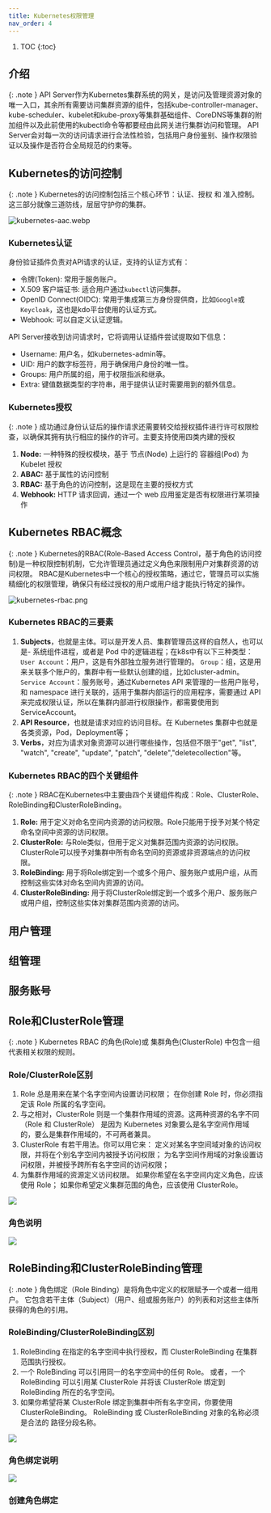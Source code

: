 ```yaml
---
title: Kubernetes权限管理
nav_order: 4
---
```


1. TOC
{:toc}

## 介绍

{: .note }
API Server作为Kubernetes集群系统的网关，是访问及管理资源对象的唯一入口，其余所有需要访问集群资源的组件，包括kube-controller-manager、kube-scheduler、kubelet和kube-proxy等集群基础组件、CoreDNS等集群的附加组件以及此前使用的kubectl命令等都要经由此网关进行集群访问和管理。
API Server会对每一次的访问请求进行合法性检验，包括用户身份鉴别、操作权限验证以及操作是否符合全局规范的约束等。


## Kubernetes的访问控制
{: .note }
Kubernetes的访问控制包括三个核心环节：认证、授权 和 准入控制。这三部分就像三道防线，层层守护你的集群。

![kubernetes-aac.webp](imgs/kubernetes-aac.webp)

### Kubernetes认证

身份验证插件负责对API请求的认证，支持的认证方式有：
- 令牌(Token): 常用于服务账户。
- X.509 客户端证书: 适合用户通过`kubectl`访问集群。
- OpenID Connect(OIDC): 常用于集成第三方身份提供商，比如`Google`或`Keycloak`，这也是kdo平台使用的认证方式。
- Webhook: 可以自定义认证逻辑。

API Server接收到访问请求时，它将调用认证插件尝试提取如下信息：
- Username: 用户名，如kubernetes-admin等。
- UID: 用户的数字标签符，用于确保用户身份的唯一性。
- Groups: 用户所属的组，用于权限指派和继承。
- Extra: 键值数据类型的字符串，用于提供认证时需要用到的额外信息。

### Kubernetes授权

{: .note }
成功通过身份认证后的操作请求还需要转交给授权插件进行许可权限检查，以确保其拥有执行相应的操作的许可。主要支持使用四类内建的授权

1. **Node:** 一种特殊的授权模块，基于 节点(Node) 上运行的 容器组(Pod) 为 Kubelet 授权
2. **ABAC:** 基于属性的访问控制
3. **RBAC:** 基于角色的访问控制，这是现在主要的授权方式
4. **Webhook:** HTTP 请求回调，通过一个 web 应用鉴定是否有权限进行某项操作



## Kubernetes RBAC概念

{: .note }
Kubernetes的RBAC(Role-Based Access Control，基于角色的访问控制)是一种权限控制机制，它允许管理员通过定义角色来限制用户对集群资源的访问权限。
RBAC是Kubernetes中一个核心的授权策略，通过它，管理员可以实施精细化的权限管理，确保只有经过授权的用户或用户组才能执行特定的操作。

![kubernetes-rbac.png](imgs/kubernetes-rbac.png)

### Kubernetes RBAC的三要素

1. **Subjects**，也就是主体。可以是开发人员、集群管理员这样的自然人，也可以是- 系统组件进程，或者是 Pod 中的逻辑进程；在k8s中有以下三种类型：
   `User Account`：用户，这是有外部独立服务进行管理的。
   `Group`：组，这是用来关联多个账户的，集群中有一些默认创建的组，比如cluster-admin。
   `Service Account`：服务账号，通过Kubernetes API 来管理的一些用户账号，和 namespace 进行关联的，适用于集群内部运行的应用程序，需要通过 API 来完成权限认证，所以在集群内部进行权限操作，都需要使用到 ServiceAccount。
2. **API Resource**，也就是请求对应的访问目标。在 Kubernetes 集群中也就是各类资源，Pod，Deployment等；
3. **Verbs**，对应为请求对象资源可以进行哪些操作，包括但不限于"get", "list", "watch", "create", "update", "patch", "delete","deletecollection"等。


### Kubernetes RBAC的四个关键组件

{: .note }
RBAC在Kubernetes中主要由四个关键组件构成：Role、ClusterRole、RoleBinding和ClusterRoleBinding。

1. **Role:** 用于定义对命名空间内资源的访问权限。Role只能用于授予对某个特定命名空间中资源的访问权限。
2. **ClusterRole:** 与Role类似，但用于定义对集群范围内资源的访问权限。ClusterRole可以授予对集群中所有命名空间的资源或非资源端点的访问权限。
3. **RoleBinding:** 用于将Role绑定到一个或多个用户、服务账户或用户组，从而控制这些实体对命名空间内资源的访问。
4. **ClusterRoleBinding:** 用于将ClusterRole绑定到一个或多个用户、服务账户或用户组，控制这些实体对集群范围内资源的访问。


## 用户管理

## 组管理

## 服务账号


## Role和ClusterRole管理

{: .note }
Kubernetes RBAC 的角色(Role)或 集群角色(ClusterRole) 中包含一组代表相关权限的规则。

### Role/ClusterRole区别

1. Role 总是用来在某个名字空间内设置访问权限； 在你创建 Role 时，你必须指定该 Role 所属的名字空间。
2. 与之相对，ClusterRole 则是一个集群作用域的资源。这两种资源的名字不同（Role 和 ClusterRole） 是因为 Kubernetes 对象要么是名字空间作用域的，要么是集群作用域的，不可两者兼具。 
3. ClusterRole 有若干用法。你可以用它来： 定义对某名字空间域对象的访问权限，并将在个别名字空间内被授予访问权限； 为名字空间作用域的对象设置访问权限，并被授予跨所有名字空间的访问权限； 
4. 为集群作用域的资源定义访问权限。
如果你希望在名字空间内定义角色，应该使用 Role； 如果你希望定义集群范围的角色，应该使用 ClusterRole。

![](imgs/roles.png)

### 角色说明
![](imgs/role.png)



## RoleBinding和ClusterRoleBinding管理 

{: .note }
角色绑定（Role Binding）是将角色中定义的权限赋予一个或者一组用户。 它包含若干主体（Subject）（用户、组或服务账户）的列表和对这些主体所获得的角色的引用。 

### RoleBinding/ClusterRoleBinding区别

1. RoleBinding 在指定的名字空间中执行授权，而 ClusterRoleBinding 在集群范围执行授权。
2. 一个 RoleBinding 可以引用同一的名字空间中的任何 Role。 或者，一个 RoleBinding 可以引用某 ClusterRole 并将该 ClusterRole 绑定到 RoleBinding 所在的名字空间。 
3. 如果你希望将某 ClusterRole 绑定到集群中所有名字空间，你要使用 ClusterRoleBinding。 RoleBinding 或 ClusterRoleBinding 对象的名称必须是合法的 路径分段名称。

![](imgs/rolebindings.png)

### 角色绑定说明

![](imgs/rolebinding.png)

### 创建角色绑定








